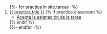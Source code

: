 
<ol>
{%- for practica in site.tareas -%}
<li> 
  <a href="{{ site.baseurl}}{{ practica.url }}.html">{{ practica.title }}</a> 
  {% if practica.classroom %}
  <ul>
    <li>
      <a href="{{ practica.classroom }}" target="_blank">Acepta la asignación de la tarea</a>
    </li>
  </ul>
  {% endif %}
</li>
{%- endfor -%}
</ol>


